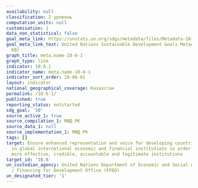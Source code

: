 ```yaml
---
availability: null
classification: 2 уровень
computation_units: null
customisation: 1
data_non_statistical: false
goal_meta_link: https://unstats.un.org/sdgs/metadata/files/Metadata-10-06-01.pdf
goal_meta_link_text: United Nations Sustainable Development Goals Metadata (PDF 201
  KB)
graph_title: meta.name-10-6-1
graph_type: line
indicator: 10.6.1
indicator_name: meta.name-10-6-1
indicator_sort_order: 10-06-01
layout: indicator
national_geographical_coverage: Казахстан
permalink: /10-6-1/
published: true
reporting_status: notstarted
sdg_goal: '10'
source_active_1: true
source_compilation_1: МИД РК
source_data_1: null
source_implementation_1: МИД РК
tags: []
target: Ensure enhanced representation and voice for developing countries in decision-making
  in global international economic and financial institutions in order to deliver
  more effective, credible, accountable and legitimate institutions
target_id: '10.6'
un_custodian_agency: United Nations Department of Economic and Social Affairs (DESA)
  / Financing for Development Office (FFDO)
un_designated_tier: '1'
---
```

